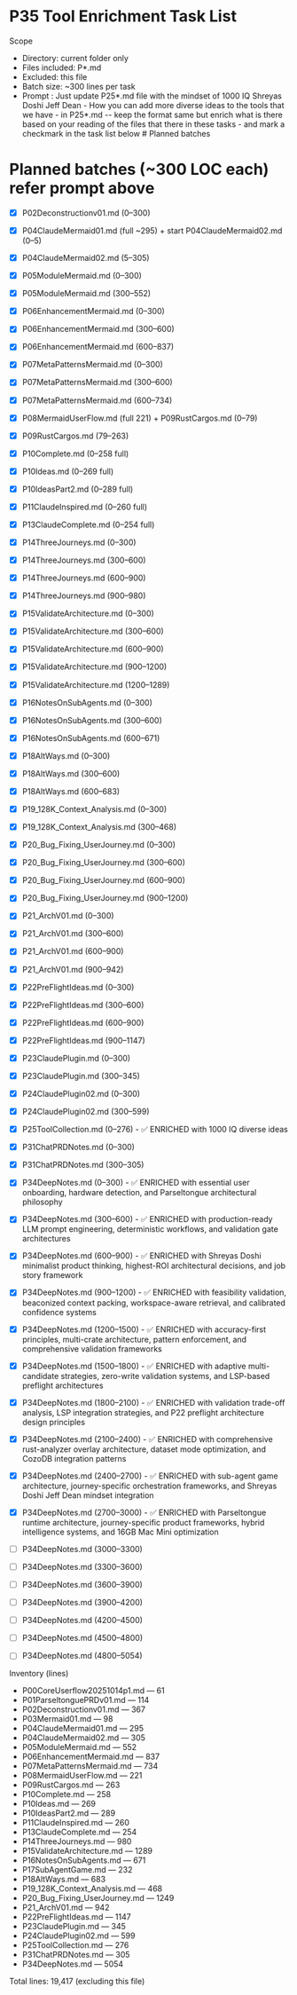 # P35 Tool Enrichment Task List

Scope
- Directory: current folder only
- Files included: P*.md
- Excluded: this file
- Batch size: ~300 lines per task
- Prompt : Just update P25*.md file with the mindset of 1000 IQ Shreyas Doshi Jeff Dean - How you can add more diverse ideas to the tools that we have - in P25*.md -- keep the format same but enrich what is there based on your reading of the files that there in these tasks - and mark a checkmark in the task list below # Planned batches


# Planned batches (~300 LOC each) refer prompt above
- [x] P02Deconstructionv01.md (0–300)
- [x] P04ClaudeMermaid01.md (full ~295) + start P04ClaudeMermaid02.md (0–5)
- [x] P04ClaudeMermaid02.md (5–305)
- [x] P05ModuleMermaid.md (0–300)
- [x] P05ModuleMermaid.md (300–552)
- [x] P06EnhancementMermaid.md (0–300)
- [x] P06EnhancementMermaid.md (300–600)
- [x] P06EnhancementMermaid.md (600–837)
- [x] P07MetaPatternsMermaid.md (0–300)
- [x] P07MetaPatternsMermaid.md (300–600)
- [x] P07MetaPatternsMermaid.md (600–734)
- [x] P08MermaidUserFlow.md (full 221) + P09RustCargos.md (0–79)
- [x] P09RustCargos.md (79–263)
- [x] P10Complete.md (0–258 full)
- [x] P10Ideas.md (0–269 full)
- [x] P10IdeasPart2.md (0–289 full)
- [x] P11ClaudeInspired.md (0–260 full)
- [x] P13ClaudeComplete.md (0–254 full)
- [x] P14ThreeJourneys.md (0–300)
- [x] P14ThreeJourneys.md (300–600)
- [x] P14ThreeJourneys.md (600–900)
- [x] P14ThreeJourneys.md (900–980)
- [x] P15ValidateArchitecture.md (0–300)
- [x] P15ValidateArchitecture.md (300–600)
- [x] P15ValidateArchitecture.md (600–900)
- [x] P15ValidateArchitecture.md (900–1200)
- [x] P15ValidateArchitecture.md (1200–1289)
- [x] P16NotesOnSubAgents.md (0–300)
- [x] P16NotesOnSubAgents.md (300–600)
- [x] P16NotesOnSubAgents.md (600–671)
- [x] P18AltWays.md (0–300)
- [x] P18AltWays.md (300–600)
- [x] P18AltWays.md (600–683)
- [x] P19_128K_Context_Analysis.md (0–300)
- [x] P19_128K_Context_Analysis.md (300–468)
- [x] P20_Bug_Fixing_UserJourney.md (0–300)
- [x] P20_Bug_Fixing_UserJourney.md (300–600)
- [x] P20_Bug_Fixing_UserJourney.md (600–900)
- [x] P20_Bug_Fixing_UserJourney.md (900–1200)
- [x] P21_ArchV01.md (0–300)
- [x] P21_ArchV01.md (300–600)
- [x] P21_ArchV01.md (600–900)
- [x] P21_ArchV01.md (900–942)
- [x] P22PreFlightIdeas.md (0–300)
- [x] P22PreFlightIdeas.md (300–600)
- [x] P22PreFlightIdeas.md (600–900)
- [x] P22PreFlightIdeas.md (900–1147)
- [x] P23ClaudePlugin.md (0–300)
- [x] P23ClaudePlugin.md (300–345)
- [x] P24ClaudePlugin02.md (0–300)
- [x] P24ClaudePlugin02.md (300–599)
- [x] P25ToolCollection.md (0–276) - ✅ ENRICHED with 1000 IQ diverse ideas
- [x] P31ChatPRDNotes.md (0–300)
- [x] P31ChatPRDNotes.md (300–305)
- [x] P34DeepNotes.md (0–300) - ✅ ENRICHED with essential user onboarding, hardware detection, and Parseltongue architectural philosophy
- [x] P34DeepNotes.md (300–600) - ✅ ENRICHED with production-ready LLM prompt engineering, deterministic workflows, and validation gate architectures
- [x] P34DeepNotes.md (600–900) - ✅ ENRICHED with Shreyas Doshi minimalist product thinking, highest-ROI architectural decisions, and job story framework
- [x] P34DeepNotes.md (900–1200) - ✅ ENRICHED with feasibility validation, beaconized context packing, workspace-aware retrieval, and calibrated confidence systems
- [x] P34DeepNotes.md (1200–1500) - ✅ ENRICHED with accuracy-first principles, multi-crate architecture, pattern enforcement, and comprehensive validation frameworks
- [x] P34DeepNotes.md (1500–1800) - ✅ ENRICHED with adaptive multi-candidate strategies, zero-write validation systems, and LSP-based preflight architectures
- [x] P34DeepNotes.md (1800–2100) - ✅ ENRICHED with validation trade-off analysis, LSP integration strategies, and P22 preflight architecture design principles
- [x] P34DeepNotes.md (2100–2400) - ✅ ENRICHED with comprehensive rust-analyzer overlay architecture, dataset mode optimization, and CozoDB integration patterns
- [x] P34DeepNotes.md (2400–2700) - ✅ ENRICHED with sub-agent game architecture, journey-specific orchestration frameworks, and Shreyas Doshi Jeff Dean mindset integration
- [x] P34DeepNotes.md (2700–3000) - ✅ ENRICHED with Parseltongue runtime architecture, journey-specific product frameworks, hybrid intelligence systems, and 16GB Mac Mini optimization
- [ ] P34DeepNotes.md (3000–3300)
- [ ] P34DeepNotes.md (3300–3600)
- [ ] P34DeepNotes.md (3600–3900)
- [ ] P34DeepNotes.md (3900–4200)
- [ ] P34DeepNotes.md (4200–4500)
- [ ] P34DeepNotes.md (4500–4800)
- [ ] P34DeepNotes.md (4800–5054)


Inventory (lines)
- P00CoreUserflow20251014p1.md — 61
- P01ParseltonguePRDv01.md — 114
- P02Deconstructionv01.md — 367
- P03Mermaid01.md — 98
- P04ClaudeMermaid01.md — 295
- P04ClaudeMermaid02.md — 305
- P05ModuleMermaid.md — 552
- P06EnhancementMermaid.md — 837
- P07MetaPatternsMermaid.md — 734
- P08MermaidUserFlow.md — 221
- P09RustCargos.md — 263
- P10Complete.md — 258
- P10Ideas.md — 269
- P10IdeasPart2.md — 289
- P11ClaudeInspired.md — 260
- P13ClaudeComplete.md — 254
- P14ThreeJourneys.md — 980
- P15ValidateArchitecture.md — 1289
- P16NotesOnSubAgents.md — 671
- P17SubAgentGame.md — 232
- P18AltWays.md — 683
- P19_128K_Context_Analysis.md — 468
- P20_Bug_Fixing_UserJourney.md — 1249
- P21_ArchV01.md — 942
- P22PreFlightIdeas.md — 1147
- P23ClaudePlugin.md — 345
- P24ClaudePlugin02.md — 599
- P25ToolCollection.md — 276
- P31ChatPRDNotes.md — 305
- P34DeepNotes.md — 5054

Total lines: 19,417 (excluding this file)
